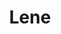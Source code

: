 ---
title: Lene
date: 
draft: false

# descripcion
description : Aro de plata pasante

materials: Plata 925

color: Plateado

dimensions: 0,5cm x 1,5cm

code: 01-20-0452

type: "Aros"

categories: []

# Images
# first image will be shown in the product page
images:
  # - image: "images/path_to_image"
  # La ubicacion de las imagenes es imagenes/Aros/Aros.Solo Plata/01-20-0452-lene
  - image: "./images/aros/solo_plata/01-20-0452-triangulo-finito_a.JPG"
  - image: "./images/aros/solo_plata/01-20-0452-triangulo-finito_b.JPG"
---